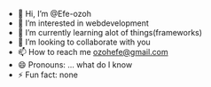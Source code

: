 - 👋 Hi, I’m @Efe-ozoh
- 👀 I’m interested in webdevelopment
- 🌱 I’m currently learning alot of things(frameworks)
- 💞️ I’m looking to collaborate with you
- 📫 How to reach me ozohefe@gmail.com
- 😄 Pronouns: ... what do I know
- ⚡ Fun fact: none

<!---
Efe-ozoh/Efe-ozoh is a ✨ special ✨ repository because its `README.md` (this file) appears on your GitHub profile.
You can click the Preview link to take a look at your changes.
--->
